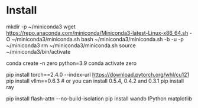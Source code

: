 


# Install 

mkdir -p ~/miniconda3
wget https://repo.anaconda.com/miniconda/Miniconda3-latest-Linux-x86_64.sh -O ~/miniconda3/miniconda.sh
bash ~/miniconda3/miniconda.sh -b -u -p ~/miniconda3
rm ~/miniconda3/miniconda.sh
source ~/miniconda3/bin/activate

conda create -n zero python=3.9
conda activate zero

pip install torch==2.4.0 --index-url https://download.pytorch.org/whl/cu121
pip install vllm==0.6.3 # or you can install 0.5.4, 0.4.2 and 0.3.1
pip install ray

pip install flash-attn --no-build-isolation
pip install wandb IPython matplotlib



